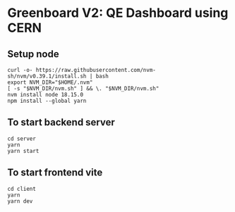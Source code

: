 # Greenboard V2: QE Dashboard using CERN

## Setup node
```shell
curl -o- https://raw.githubusercontent.com/nvm-sh/nvm/v0.39.1/install.sh | bash
export NVM_DIR="$HOME/.nvm"
[ -s "$NVM_DIR/nvm.sh" ] && \. "$NVM_DIR/nvm.sh"
nvm install node 18.15.0
npm install --global yarn
```

## To start backend server
```shell
cd server
yarn
yarn start
```

## To start frontend vite
```
cd client
yarn
yarn dev
```
